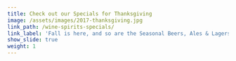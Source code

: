 ```yaml
---
title: Check out our Specials for Thanksgiving
image: /assets/images/2017-thanksgiving.jpg
link_path: /wine-spirits-specials/
link_label: 'Fall is here, and so are the Seasonal Beers, Ales & Lagers!'
show_slide: true
weight: 1
---
```



